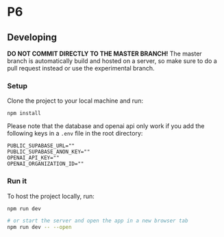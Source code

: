 # P6



## Developing

**DO NOT COMMIT DIRECTLY TO THE MASTER BRANCH!** The master branch is automatically build and hosted on a server, so make sure to do a pull request instead or use the experimental branch.

### Setup
Clone the project to your local machine and run:
```
npm install
```

Please note that the database and openai api only work if you add the following keys in a ```.env``` file in the root directory:
```
PUBLIC_SUPABASE_URL=""
PUBLIC_SUPABASE_ANON_KEY=""
OPENAI_API_KEY=""
OPENAI_ORGANIZATION_ID=""
```

### Run it
To host the project locally, run:

```bash
npm run dev

# or start the server and open the app in a new browser tab
npm run dev -- --open
```

